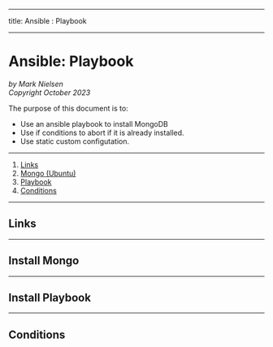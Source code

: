 --------
title: Ansible : Playbook 

--------

# Ansible: Playbook

*by Mark Nielsen*  
*Copyright October 2023*

The purpose of this document is to:

- Use an ansible playbook to install MongoDB
- Use if conditions to abort if it is already installed.
- Use static custom configutation. 

---

1. [Links](#links)
2. [Mongo (Ubuntu)](#mongo)
3. [Playbook](#playbook)
4. [Conditions](#conditions)


* * *

<a name=links></a>Links
-----




* * *

<a name=mongo></a>Install Mongo
-----

* * *


<a name=playbook></a>Install Playbook
-----



* * *

<a name=conditions></a>Conditions
-----

